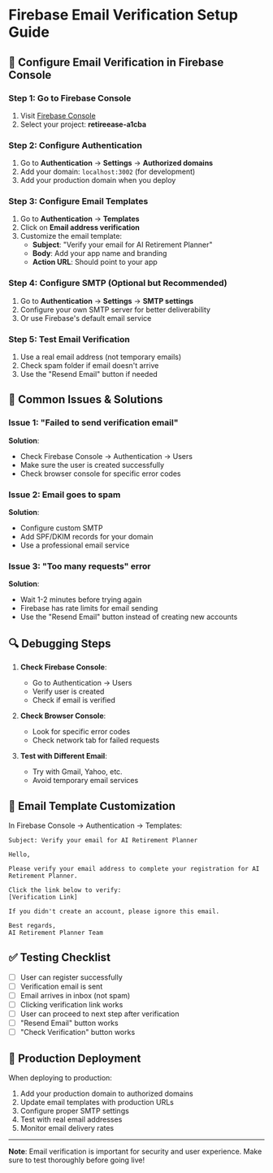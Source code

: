 # Firebase Email Verification Setup Guide

## 🔧 Configure Email Verification in Firebase Console

### Step 1: Go to Firebase Console
1. Visit [Firebase Console](https://console.firebase.google.com/)
2. Select your project: **retireease-a1cba**

### Step 2: Configure Authentication
1. Go to **Authentication** → **Settings** → **Authorized domains**
2. Add your domain: `localhost:3002` (for development)
3. Add your production domain when you deploy

### Step 3: Configure Email Templates
1. Go to **Authentication** → **Templates**
2. Click on **Email address verification**
3. Customize the email template:
   - **Subject**: "Verify your email for AI Retirement Planner"
   - **Body**: Add your app name and branding
   - **Action URL**: Should point to your app

### Step 4: Configure SMTP (Optional but Recommended)
1. Go to **Authentication** → **Settings** → **SMTP settings**
2. Configure your own SMTP server for better deliverability
3. Or use Firebase's default email service

### Step 5: Test Email Verification
1. Use a real email address (not temporary emails)
2. Check spam folder if email doesn't arrive
3. Use the "Resend Email" button if needed

## 🚨 Common Issues & Solutions

### Issue 1: "Failed to send verification email"
**Solution**: 
- Check Firebase Console → Authentication → Users
- Make sure the user is created successfully
- Check browser console for specific error codes

### Issue 2: Email goes to spam
**Solution**:
- Configure custom SMTP
- Add SPF/DKIM records for your domain
- Use a professional email service

### Issue 3: "Too many requests" error
**Solution**:
- Wait 1-2 minutes before trying again
- Firebase has rate limits for email sending
- Use the "Resend Email" button instead of creating new accounts

## 🔍 Debugging Steps

1. **Check Firebase Console**:
   - Go to Authentication → Users
   - Verify user is created
   - Check if email is verified

2. **Check Browser Console**:
   - Look for specific error codes
   - Check network tab for failed requests

3. **Test with Different Email**:
   - Try with Gmail, Yahoo, etc.
   - Avoid temporary email services

## 📧 Email Template Customization

In Firebase Console → Authentication → Templates:

```
Subject: Verify your email for AI Retirement Planner

Hello,

Please verify your email address to complete your registration for AI Retirement Planner.

Click the link below to verify:
[Verification Link]

If you didn't create an account, please ignore this email.

Best regards,
AI Retirement Planner Team
```

## ✅ Testing Checklist

- [ ] User can register successfully
- [ ] Verification email is sent
- [ ] Email arrives in inbox (not spam)
- [ ] Clicking verification link works
- [ ] User can proceed to next step after verification
- [ ] "Resend Email" button works
- [ ] "Check Verification" button works

## 🚀 Production Deployment

When deploying to production:

1. Add your production domain to authorized domains
2. Update email templates with production URLs
3. Configure proper SMTP settings
4. Test with real email addresses
5. Monitor email delivery rates

---

**Note**: Email verification is important for security and user experience. Make sure to test thoroughly before going live!

